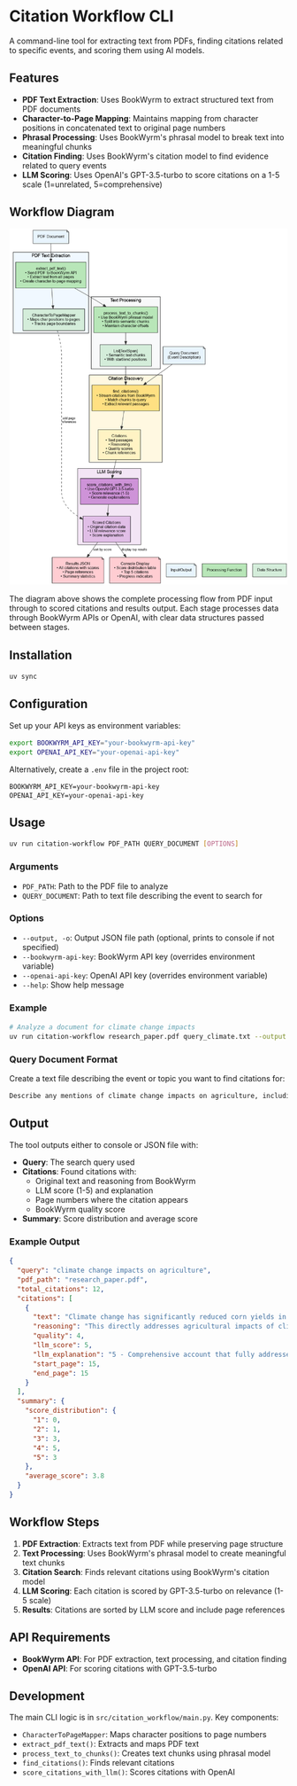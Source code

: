 # Citation Workflow CLI

A command-line tool for extracting text from PDFs, finding citations related to specific events, and scoring them using AI models.

## Features

- **PDF Text Extraction**: Uses BookWyrm to extract structured text from PDF documents
- **Character-to-Page Mapping**: Maintains mapping from character positions in concatenated text to original page numbers
- **Phrasal Processing**: Uses BookWyrm's phrasal model to break text into meaningful chunks
- **Citation Finding**: Uses BookWyrm's citation model to find evidence related to query events
- **LLM Scoring**: Uses OpenAI's GPT-3.5-turbo to score citations on a 1-5 scale (1=unrelated, 5=comprehensive)

## Workflow Diagram

![Citation Workflow](workflow_diagram.png)

The diagram above shows the complete processing flow from PDF input through to scored citations and results output. Each stage processes data through BookWyrm APIs or OpenAI, with clear data structures passed between stages.

## Installation

```bash
uv sync
```

## Configuration

Set up your API keys as environment variables:

```bash
export BOOKWYRM_API_KEY="your-bookwyrm-api-key"
export OPENAI_API_KEY="your-openai-api-key"
```

Alternatively, create a `.env` file in the project root:

```
BOOKWYRM_API_KEY=your-bookwyrm-api-key
OPENAI_API_KEY=your-openai-api-key
```

## Usage

```bash
uv run citation-workflow PDF_PATH QUERY_DOCUMENT [OPTIONS]
```

### Arguments

- `PDF_PATH`: Path to the PDF file to analyze
- `QUERY_DOCUMENT`: Path to text file describing the event to search for

### Options

- `--output, -o`: Output JSON file path (optional, prints to console if not specified)
- `--bookwyrm-api-key`: BookWyrm API key (overrides environment variable)
- `--openai-api-key`: OpenAI API key (overrides environment variable)
- `--help`: Show help message

### Example

```bash
# Analyze a document for climate change impacts
uv run citation-workflow research_paper.pdf query_climate.txt --output results.json
```

### Query Document Format

Create a text file describing the event or topic you want to find citations for:

```txt
Describe any mentions of climate change impacts on agriculture, including changes in crop yields, farming practices, or agricultural adaptation strategies.
```

## Output

The tool outputs either to console or JSON file with:

- **Query**: The search query used
- **Citations**: Found citations with:
  - Original text and reasoning from BookWyrm
  - LLM score (1-5) and explanation
  - Page numbers where the citation appears
  - BookWyrm quality score
- **Summary**: Score distribution and average score

### Example Output

```json
{
  "query": "climate change impacts on agriculture",
  "pdf_path": "research_paper.pdf",
  "total_citations": 12,
  "citations": [
    {
      "text": "Climate change has significantly reduced corn yields in the Midwest...",
      "reasoning": "This directly addresses agricultural impacts of climate change",
      "quality": 4,
      "llm_score": 5,
      "llm_explanation": "5 - Comprehensive account that fully addresses the query",
      "start_page": 15,
      "end_page": 15
    }
  ],
  "summary": {
    "score_distribution": {
      "1": 0,
      "2": 1,
      "3": 3,
      "4": 5,
      "5": 3
    },
    "average_score": 3.8
  }
}
```

## Workflow Steps

1. **PDF Extraction**: Extracts text from PDF while preserving page structure
1. **Text Processing**: Uses BookWyrm's phrasal model to create meaningful text chunks
1. **Citation Search**: Finds relevant citations using BookWyrm's citation model
1. **LLM Scoring**: Each citation is scored by GPT-3.5-turbo on relevance (1-5 scale)
1. **Results**: Citations are sorted by LLM score and include page references

## API Requirements

- **BookWyrm API**: For PDF extraction, text processing, and citation finding
- **OpenAI API**: For scoring citations with GPT-3.5-turbo

## Development

The main CLI logic is in `src/citation_workflow/main.py`. Key components:

- `CharacterToPageMapper`: Maps character positions to page numbers
- `extract_pdf_text()`: Extracts and maps PDF text
- `process_text_to_chunks()`: Creates text chunks using phrasal model
- `find_citations()`: Finds relevant citations
- `score_citations_with_llm()`: Scores citations with OpenAI
